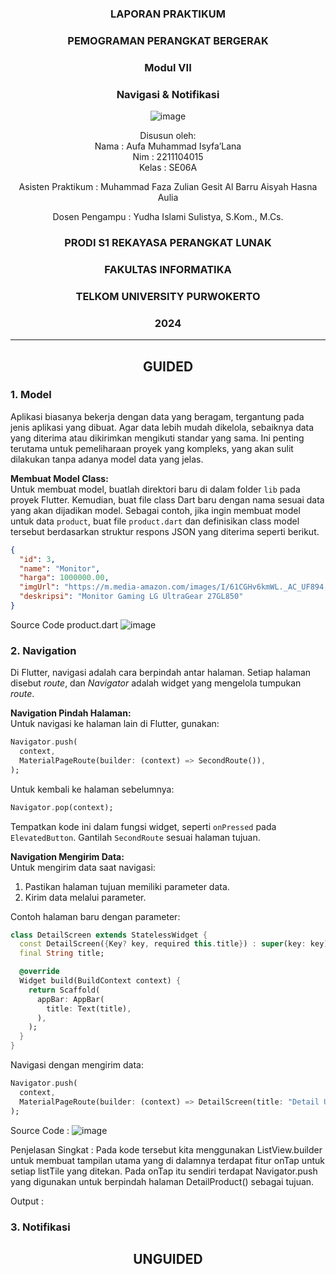 <div align="center">

### LAPORAN PRAKTIKUM

### PEMOGRAMAN PERANGKAT BERGERAK

### Modul VII
### Navigasi & Notifikasi

![image](https://github.com/user-attachments/assets/2948daec-1e7a-4765-8f23-df638a387c87)

Disusun oleh:  
Nama : Aufa Muhammad Isyfa’Lana  
Nim : 2211104015  
Kelas : SE06A

Asisten Praktikum : 
Muhammad Faza Zulian Gesit Al Barru 
Aisyah Hasna Aulia 

Dosen Pengampu : 
Yudha Islami Sulistya, S.Kom., M.Cs. 

### PRODI S1 REKAYASA PERANGKAT LUNAK  
### FAKULTAS INFORMATIKA  
### TELKOM UNIVERSITY PURWOKERTO  
### 2024

</div>

---
<div align="center">

## GUIDED
</div>

### 1. Model 
Aplikasi biasanya bekerja dengan data yang beragam, tergantung pada jenis aplikasi yang dibuat. Agar data lebih mudah dikelola, sebaiknya data yang diterima atau dikirimkan mengikuti standar yang sama. Ini penting terutama untuk pemeliharaan proyek yang kompleks, yang akan sulit dilakukan tanpa adanya model data yang jelas.

**Membuat Model Class:**  
Untuk membuat model, buatlah direktori baru di dalam folder `lib` pada proyek Flutter. Kemudian, buat file class Dart baru dengan nama sesuai data yang akan dijadikan model. Sebagai contoh, jika ingin membuat model untuk data `product`, buat file `product.dart` dan definisikan class model tersebut berdasarkan struktur respons JSON yang diterima seperti berikut.

```JSON
{
  "id": 3,
  "name": "Monitor",
  "harga": 1000000.00,
  "imgUrl": "https://m.media-amazon.com/images/I/61CGHv6kmWL._AC_UF894,1000_QL80_.jpg",
  "deskripsi": "Monitor Gaming LG UltraGear 27GL850"
}
```
Source Code product.dart 
![image](https://github.com/user-attachments/assets/be53fb0d-1fb1-4eb2-bff8-e841f57c46ed)


### 2. Navigation
Di Flutter, navigasi adalah cara berpindah antar halaman. Setiap halaman disebut *route*, dan *Navigator* adalah widget yang mengelola tumpukan *route*.

**Navigation Pindah Halaman:**  
Untuk navigasi ke halaman lain di Flutter, gunakan:
```dart
Navigator.push(
  context,
  MaterialPageRoute(builder: (context) => SecondRoute()),
);
```
Untuk kembali ke halaman sebelumnya:
```dart
Navigator.pop(context);
```
Tempatkan kode ini dalam fungsi widget, seperti `onPressed` pada `ElevatedButton`. Gantilah `SecondRoute` sesuai halaman tujuan.

**Navigation Mengirim Data:**  
Untuk mengirim data saat navigasi:
1) Pastikan halaman tujuan memiliki parameter data.
2) Kirim data melalui parameter.

Contoh halaman baru dengan parameter:
```dart
class DetailScreen extends StatelessWidget {
  const DetailScreen({Key? key, required this.title}) : super(key: key);
  final String title;

  @override
  Widget build(BuildContext context) {
    return Scaffold(
      appBar: AppBar(
        title: Text(title),
      ),
    );
  }
}
```

Navigasi dengan mengirim data:
```dart
Navigator.push(
  context,
  MaterialPageRoute(builder: (context) => DetailScreen(title: "Detail User")),
);
```

Source Code :
![image](https://github.com/user-attachments/assets/6aba08aa-f369-4af6-b59d-611058011420)

Penjelasan Singkat :
Pada kode tersebut kita menggunakan ListView.builder untuk membuat tampilan utama yang di dalamnya terdapat fitur onTap untuk setiap listTile yang ditekan. Pada onTap itu sendiri terdapat Navigator.push yang digunakan untuk berpindah halaman DetailProduct() sebagai tujuan.

Output :


### 3. Notifikasi 

<div align="center">

## UNGUIDED
</div>
